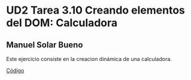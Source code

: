 # UD2 Tarea 3.10 Creando elementos del DOM: Calculadora
## Manuel Solar Bueno

Este ejercicio consiste en la creacion dinámica de una calculadora.

[Código](js/script.js)
